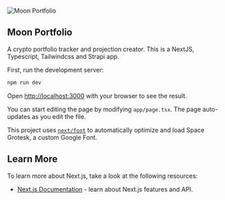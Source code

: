 ![Moon Portfolio](https://github.com/leongaban/github_images/blob/master/moon-portfolio-logo.png?raw=true 'Moon Portfolio')

## Moon Portfolio

A crypto portfolio tracker and projection creator. This is a NextJS, Typescript, Tailwindcss and Strapi app.

First, run the development server:

```bash
npm run dev
```

Open [http://localhost:3000](http://localhost:3000) with your browser to see the result.

You can start editing the page by modifying `app/page.tsx`. The page auto-updates as you edit the file.

This project uses [`next/font`](https://nextjs.org/docs/basic-features/font-optimization) to automatically optimize and load Space Grotesk, a custom Google Font.

## Learn More

To learn more about Next.js, take a look at the following resources:

- [Next.js Documentation](https://nextjs.org/docs) - learn about Next.js features and API.
